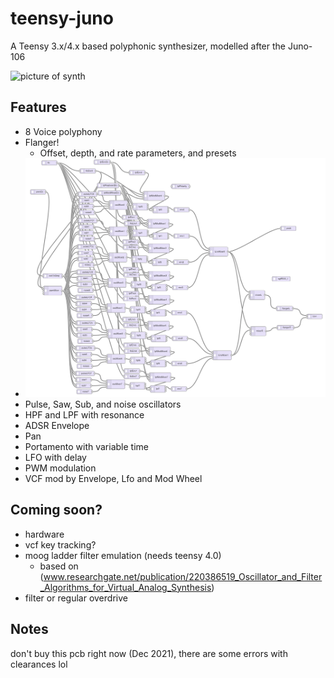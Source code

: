 # teensy-juno
A Teensy 3.x/4.x based polyphonic synthesizer, modelled after the Juno-106

![picture of synth](https://github.com/wang-edward/teensy-juno/blob/main/pics/synth_pog.png)
## Features
- 8 Voice polyphony
- Flanger! 
  - Offset, depth, and rate parameters, and presets
- ![gui architecture](https://github.com/wang-edward/teensy-juno/blob/main/pics/synth_arch_poly.png)
- Pulse, Saw, Sub, and noise oscillators
- HPF and LPF with resonance
- ADSR Envelope
- Pan
- Portamento with variable time
- LFO with delay
- PWM modulation
- VCF mod by Envelope, Lfo and Mod Wheel

## Coming soon?
- hardware
- vcf key tracking?
- moog ladder filter emulation (needs teensy 4.0) 
  - based on (www.researchgate.net/publication/220386519_Oscillator_and_Filter_Algorithms_for_Virtual_Analog_Synthesis)
- filter or regular overdrive
## Notes
don't buy this pcb right now (Dec 2021), there are some errors with clearances lol
